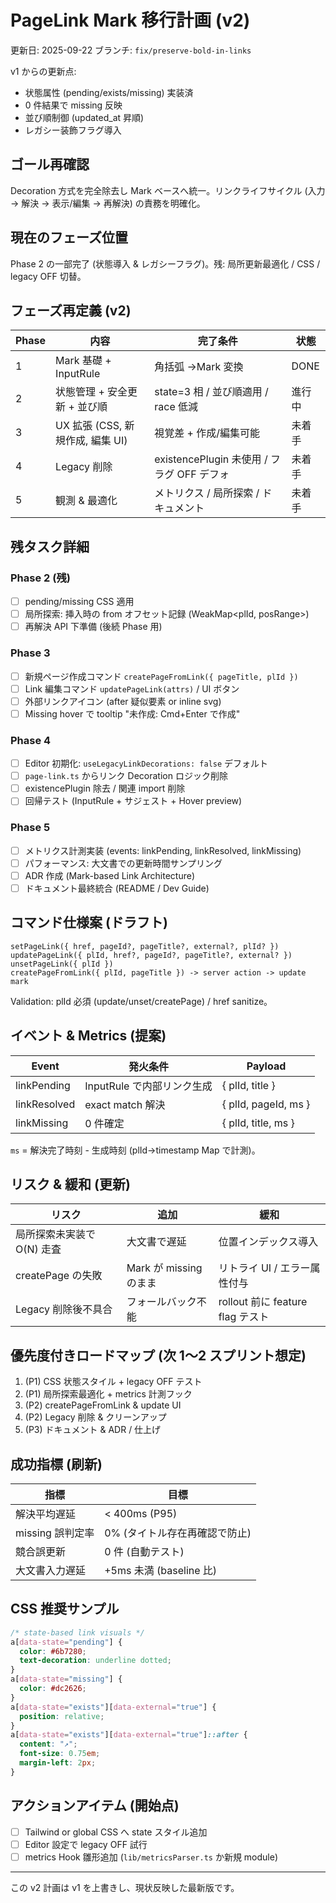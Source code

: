 # PageLink Mark 移行計画 (v2)

更新日: 2025-09-22
ブランチ: `fix/preserve-bold-in-links`

v1 からの更新点:

- 状態属性 (pending/exists/missing) 実装済
- 0 件結果で missing 反映
- 並び順制御 (updated_at 昇順)
- レガシー装飾フラグ導入

## ゴール再確認

Decoration 方式を完全除去し Mark ベースへ統一。リンクライフサイクル (入力 → 解決 → 表示/編集 → 再解決) の責務を明確化。

## 現在のフェーズ位置

Phase 2 の一部完了 (状態導入 & レガシーフラグ)。残: 局所更新最適化 / CSS / legacy OFF 切替。

## フェーズ再定義 (v2)

| Phase | 内容                             | 完了条件                                   | 状態   |
| ----- | -------------------------------- | ------------------------------------------ | ------ |
| 1     | Mark 基礎 + InputRule            | 角括弧 →Mark 変換                          | DONE   |
| 2     | 状態管理 + 安全更新 + 並び順     | state=3 相 / 並び順適用 / race 低減        | 進行中 |
| 3     | UX 拡張 (CSS, 新規作成, 編集 UI) | 視覚差 + 作成/編集可能                     | 未着手 |
| 4     | Legacy 削除                      | existencePlugin 未使用 / フラグ OFF デフォ | 未着手 |
| 5     | 観測 & 最適化                    | メトリクス / 局所探索 / ドキュメント       | 未着手 |

## 残タスク詳細

### Phase 2 (残)

- [ ] pending/missing CSS 適用
- [ ] 局所探索: 挿入時の from オフセット記録 (WeakMap<plId, posRange>)
- [ ] 再解決 API 下準備 (後続 Phase 用)

### Phase 3

- [ ] 新規ページ作成コマンド `createPageFromLink({ pageTitle, plId })`
- [ ] Link 編集コマンド `updatePageLink(attrs)` / UI ボタン
- [ ] 外部リンクアイコン (after 疑似要素 or inline svg)
- [ ] Missing hover で tooltip "未作成: Cmd+Enter で作成"

### Phase 4

- [ ] Editor 初期化: `useLegacyLinkDecorations: false` デフォルト
- [ ] `page-link.ts` からリンク Decoration ロジック削除
- [ ] existencePlugin 除去 / 関連 import 削除
- [ ] 回帰テスト (InputRule + サジェスト + Hover preview)

### Phase 5

- [ ] メトリクス計測実装 (events: linkPending, linkResolved, linkMissing)
- [ ] パフォーマンス: 大文書での更新時間サンプリング
- [ ] ADR 作成 (Mark-based Link Architecture)
- [ ] ドキュメント最終統合 (README / Dev Guide)

## コマンド仕様案 (ドラフト)

```
setPageLink({ href, pageId?, pageTitle?, external?, plId? })
updatePageLink({ plId, href?, pageId?, pageTitle?, external? })
unsetPageLink({ plId })
createPageFromLink({ plId, pageTitle }) -> server action -> update mark
```

Validation: plId 必須 (update/unset/createPage) / href sanitize。

## イベント & Metrics (提案)

| Event        | 発火条件                   | Payload              |
| ------------ | -------------------------- | -------------------- |
| linkPending  | InputRule で内部リンク生成 | { plId, title }      |
| linkResolved | exact match 解決           | { plId, pageId, ms } |
| linkMissing  | 0 件確定                   | { plId, title, ms }  |

`ms` = 解決完了時刻 - 生成時刻 (plId→timestamp Map で計測)。

## リスク & 緩和 (更新)

| リスク                     | 追加                   | 緩和                             |
| -------------------------- | ---------------------- | -------------------------------- |
| 局所探索未実装で O(N) 走査 | 大文書で遅延           | 位置インデックス導入             |
| createPage の失敗          | Mark が missing のまま | リトライ UI / エラー属性付与     |
| Legacy 削除後不具合        | フォールバック不能     | rollout 前に feature flag テスト |

## 優先度付きロードマップ (次 1〜2 スプリント想定)

1. (P1) CSS 状態スタイル + legacy OFF テスト
2. (P1) 局所探索最適化 + metrics 計測フック
3. (P2) createPageFromLink & update UI
4. (P2) Legacy 削除 & クリーンアップ
5. (P3) ドキュメント & ADR / 仕上げ

## 成功指標 (刷新)

| 指標             | 目標                          |
| ---------------- | ----------------------------- |
| 解決平均遅延     | < 400ms (P95)                 |
| missing 誤判定率 | 0% (タイトル存在再確認で防止) |
| 競合誤更新       | 0 件 (自動テスト)             |
| 大文書入力遅延   | +5ms 未満 (baseline 比)       |

## CSS 推奨サンプル

```css
/* state-based link visuals */
a[data-state="pending"] {
  color: #6b7280;
  text-decoration: underline dotted;
}
a[data-state="missing"] {
  color: #dc2626;
}
a[data-state="exists"][data-external="true"] {
  position: relative;
}
a[data-state="exists"][data-external="true"]::after {
  content: "↗";
  font-size: 0.75em;
  margin-left: 2px;
}
```

## アクションアイテム (開始点)

- [ ] Tailwind or global CSS へ state スタイル追加
- [ ] Editor 設定で legacy OFF 試行
- [ ] metrics Hook 雛形追加 (`lib/metricsParser.ts` か新規 module)

---

この v2 計画は v1 を上書きし、現状反映した最新版です。
